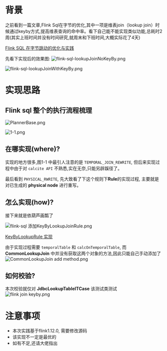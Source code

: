 
# 背景

之前看到一篇文章,Flink Sql在字节的优化,其中一项是维表join（lookup join）时候通过keyby方式,提高维表查询的命中率。看下自己能不能实现类似功能,总耗时2周(其实上班时间并没有时间研究,就周末和下班时间,大概实际花了4天)

[Flink SQL 在字节跳动的优化与实践](https://segmentfault.com/a/1190000039084980)

先看下实现后的效果图:
![flink-sql-lookupJoinNoKeyBy.png](http://ww1.sinaimg.cn/large/b3b57085gy1gpr4yvibdpj21o407w76t.jpg)

![flink-sql-lookupJoinWithKeyBy.png](http://ww1.sinaimg.cn/large/b3b57085gy1gpr4z7a5dyj21mz089q5h.jpg)


# 实现思路
## Flink sql 整个的执行流程梳理

![PlannerBase.png](http://ww1.sinaimg.cn/large/b3b57085gy1gprqev1t36j20vz0hgdib.jpg)

![1-1.png](http://ww1.sinaimg.cn/large/b3b57085gy1gpr54gtooij20kp0az764.jpg)

## 在哪实现(where)?
实现的地方很多,图1-1 中最引人注意的是 `TEMPORAL_JOIN_REWRITE`, 但后来实现过程中由于对 `calcite API` 不熟悉,实在无奈,只能另辟蹊径了。

最后看到 `PHYSICAL_RWRITE`, 先大致看了下这个规则下**Rule**的实现过程, 主要就是对已生成的 **physical node** 进行重写。

## 怎么实现(how)?
接下来就是依葫芦画瓢了

![flink-sql 添加KeyByLookupJoinRule.png](http://ww1.sinaimg.cn/large/b3b57085gy1gpr52j7xksj21010x27d7.jpg)

[KeyByLookupRule 实现](https://github.com/Asura7969/asuraflink/blob/main/asuraflink-sql/src/main/scala/com/asuraflink/sql/rule/KeyByLookupRule.scala)

由于实现过程需要 `temporalTable` 和 `calcOnTemporalTable`, 而 **CommonLookupJoin** 中并没有获取这两个对象的方法,因此只能自己手动添加了
![CommonLookupJoin add method.png](http://ww1.sinaimg.cn/large/b3b57085gy1gpr5a1fx8ej213j0n5grh.jpg)

## 如何校验?
本次校验就仅对 **JdbcLookupTableITCase** 该测试类测试
![flink join keyby.png](http://ww1.sinaimg.cn/large/b3b57085gy1gprpv96eutj20u00m70vf.jpg)

# 注意事项
* 本次实践基于flink1.12.0, 需要修改源码
* 该实现不一定是最优的
* 如有不足,还请大佬指出